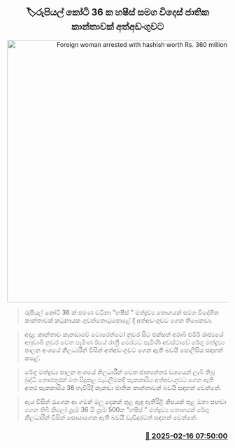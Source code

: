 <p align='center'><b><h2 align='center' title='Foreign woman arrested with hashish worth Rs. 360 million'>🏷රුපියල් කෝටි 36 ක හෂීස් සමග විදෙස් ජාතික කාන්තාවක් අත්අඩංගුවට</h2></b></p>
<p align='center'><img src='https://helakuru.sgp1.cdn.digitaloceanspaces.com/esana/images/lib/arrested2[1].jpg' width='600' alt='Foreign woman arrested with hashish worth Rs. 360 million'></p>

> රුපියල් කෝටි 36 ක් පමණ වටිනා "හෂීස් " මත්ද්‍රව්‍ය තොගයක් සමග විදේශික කාන්තාවක් කටුනායක ගුවන්තොටුපොළේ දී අත්අඩංගුවට ගෙන තිබෙනවා.

> අදාළ කාන්තාව කැනඩාවේ ටොරෙන්ටෝ නුවර සිට එක්සත් අරාබි එමීර් රාජ්‍යයේ අබුඩාබි නුවර වෙත පැමිණ ඊයේ රාත්‍රී මෙරටට පැමිණි අවස්ථාවේ රේගු මත්ද්‍රව්‍ය පාලන අංශයේ නිලධාරීන් විසින් අත්අඩංගුවට ගෙන ඇති බවයි පොලීසිය සඳහන් කළේ.

> රේගු මත්ද්‍රව්‍ය පාලන අංශයේ නිලධාරීන් වෙත ජාත්‍යන්තර වශයෙන් ලැබී තිබූ බුද්ධි තොරතුරක් මත සිදුකළ වැටලීමකදී සැකකාරිය අත්අඩංගුවට ගෙන ඇති අතර සැකකාරිය 36 හැවිරිදි කැනඩා ජාතික කාන්තාවක් බවයි සඳහන් වෙන්නේ.

> ඇය විසින් රැගෙන ආ ගමන් මලු දෙකක් තුළ ඇඳ ඇතිරිළි කීපයක් තුළ ඔතා සඟවා ගෙන තිබී කිලෝ ග්‍රෑම් 36 යි ග්‍රෑම් 500ක "හෂීස් " මත්ද්‍රව්‍ය තොගයක් රේගු නිලධාරීන් විසින් සොයාගෙන ඇති බවයි වැඩිදුරටත් සඳහන් වෙන්නේ.



<h3 align='right'><a href='https://www.helakuru.lk/esana/p/107489/'>📅 2025-02-16 07:50:00</a></h3>
